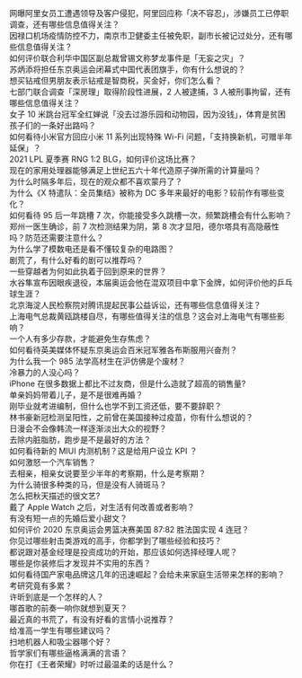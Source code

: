 网曝阿里女员工遭遇领导及客户侵犯，阿里回应称「决不容忍」，涉嫌员工已停职调查，还有哪些信息值得关注？  
因禄口机场疫情防控不力，南京市卫健委主任被免职，副市长被记过处分，还有哪些信息值得关注？  
如何评价联合利华中国区副总裁曾锡文称梦龙事件是「无妄之灾」？  
苏炳添将担任东京奥运会闭幕式中国代表团旗手，你有什么想说的？  
想买钻戒但男朋友表示钻戒是智商税，买金好，你们怎么看？  
七部门联合调查「深房理」取得阶段性进展，2 人被逮捕，3 人被刑事拘留，还有哪些信息值得关注？  
女子 10 米跳台冠军全红婵说「没去过游乐园和动物园，因为没钱」，体育是贫困孩子们的一条好出路吗？  
如何看待小米官方回应小米 11 系列出现特殊 Wi-Fi 问题，「支持换新机，可赠半年延保」？  
2021 LPL 夏季赛 RNG 1:2 BLG，如何评价这场比赛？  
现在的家用处理器能够满足上世纪五六十年代造原子弹所需的计算量吗？  
为什么时隔多年后，现在的观众都不喜欢蒙丹了？  
为什么《X 特遣队：全员集结》被称为 DC 多年来最好的电影？较前作有哪些变化？  
如何看待 95 后一年跳槽 7 次，你能接受多久跳槽一次，频繁跳槽会有什么影响？  
郑州一医生确诊，前 7 次检测结果为阴，第 8 次才显阳，德尔塔具有高隐蔽性吗？防范还需要注意什么？  
为什么学了模数电还是看不懂较复杂的电路图？  
剧荒了，有什么好看的剧可以推荐吗？  
一些穿越者为何如此执着于回到原来的世界？  
水谷隼宣布因眼疾退役，本届奥运会他在混双项目中拿下金牌，如何评价他的乒乓球生涯？  
北京海淀人民检察院对腾讯提起民事公益诉讼，还有哪些信息值得关注？  
上海电气总裁黄瓯跳楼自尽，有哪些值得关注的信息？这会对上海电气有哪些影响？  
一个人有多少存款，才能避免生存焦虑？  
如何看待英美媒体怀疑东京奥运会百米冠军雅各布斯服用兴奋剂？  
为什么我一个 985 法学高材生在沪仿佛是个废材？  
冷暴力的人没心吗？  
iPhone 在很多数据上都比不过友商，但是什么造就了超高的销售量?  
单亲妈妈带着儿子，是不是很难再婚？  
刚毕业就考进编制，但什么也学不到工资还低，要不要辞职？  
林书豪新冠检测呈阳性，之前曾在美国接种过疫苗，你有什么想说的？  
日漫会不会像韩流一样逐渐淡出大众的视野？  
去除内脏脂肪，跑步是不是最好的方法？  
如何看待新的 MIUI 内测机制？这是给用户设立 KPI ？  
如何激怒一个汽车销售？  
去相亲，相亲女说要至少半年的考察期，什么是考察期？  
为什么骑很多种类的马，但是没有人骑斑马？  
怎么把秋天描述的很文艺?  
戴了 Apple Watch 之后，对生活有何改善或者影响？  
有没有短一点的先婚后爱小甜文？  
如何评价 2020 东京奥运会男篮决赛美国 87:82 胜法国实现 4 连冠？  
你见过哪些射击类游戏的高手，你都学到了哪些经验和技巧？  
都说跟对基金经理是投资成功的开始，那应该如何选择经理人呢？  
哪些是你装修后才发现并不实用的东西？  
如何看待国产家电品牌这几年的迅速崛起？会给未来家庭生活带来怎样的影响？  
考研究竟有多累？  
许昕到底是一个怎样的人？  
哪首歌的前奏一响你就想到夏天？  
最近真的书荒了，有没有好看的言情小说推荐？  
给准高一学生有哪些建议吗？  
扫地机器人和吸尘器哪个好？  
哲学家们有哪些逼格满满的言语？  
你在打《王者荣耀》时听过最温柔的话是什么？  
